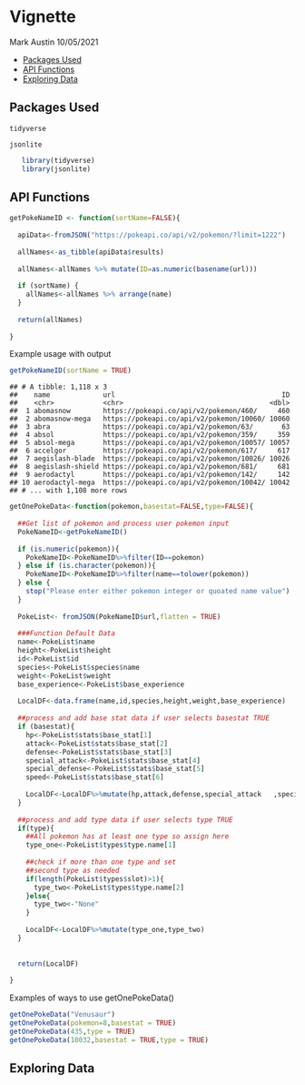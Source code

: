 Vignette
================
Mark Austin
10/05/2021

-   [Packages Used](#packages-used)
-   [API Functions](#api-functions)
-   [Exploring Data](#exploring-data)

## Packages Used

`tidyverse`

`jsonlite`

``` r
   library(tidyverse)
   library(jsonlite)
```

## API Functions

``` r
getPokeNameID <- function(sortName=FALSE){
  
  apiData<-fromJSON("https://pokeapi.co/api/v2/pokemon/?limit=1222")
  
  allNames<-as_tibble(apiData$results)
  
  allNames<-allNames %>% mutate(ID=as.numeric(basename(url)))
  
  if (sortName) {
    allNames<-allNames %>% arrange(name)
  }
  
  return(allNames)
  
}
```

Example usage with output

``` r
getPokeNameID(sortName = TRUE)
```

    ## # A tibble: 1,118 x 3
    ##    name             url                                         ID
    ##    <chr>            <chr>                                    <dbl>
    ##  1 abomasnow        https://pokeapi.co/api/v2/pokemon/460/     460
    ##  2 abomasnow-mega   https://pokeapi.co/api/v2/pokemon/10060/ 10060
    ##  3 abra             https://pokeapi.co/api/v2/pokemon/63/       63
    ##  4 absol            https://pokeapi.co/api/v2/pokemon/359/     359
    ##  5 absol-mega       https://pokeapi.co/api/v2/pokemon/10057/ 10057
    ##  6 accelgor         https://pokeapi.co/api/v2/pokemon/617/     617
    ##  7 aegislash-blade  https://pokeapi.co/api/v2/pokemon/10026/ 10026
    ##  8 aegislash-shield https://pokeapi.co/api/v2/pokemon/681/     681
    ##  9 aerodactyl       https://pokeapi.co/api/v2/pokemon/142/     142
    ## 10 aerodactyl-mega  https://pokeapi.co/api/v2/pokemon/10042/ 10042
    ## # ... with 1,108 more rows

``` r
getOnePokeData<-function(pokemon,basestat=FALSE,type=FALSE){
  
  ##Get list of pokemon and process user pokemon input
  PokeNameID<-getPokeNameID()
  
  if (is.numeric(pokemon)){
    PokeNameID<-PokeNameID%>%filter(ID==pokemon)
  } else if (is.character(pokemon)){
    PokeNameID<-PokeNameID%>%filter(name==tolower(pokemon))
  } else {
    stop("Please enter either pokemon integer or quoated name value")
  }
  
  PokeList<- fromJSON(PokeNameID$url,flatten = TRUE)
  
  ###Function Default Data
  name<-PokeList$name
  height<-PokeList$height
  id<-PokeList$id
  species<-PokeList$species$name
  weight<-PokeList$weight
  base_experience<-PokeList$base_experience
  
  LocalDF<-data.frame(name,id,species,height,weight,base_experience)
  
  ##process and add base stat data if user selects basestat TRUE
  if (basestat){
    hp<-PokeList$stats$base_stat[1]
    attack<-PokeList$stats$base_stat[2]
    defense<-PokeList$stats$base_stat[3]
    special_attack<-PokeList$stats$base_stat[4]
    special_defense<-PokeList$stats$base_stat[5]
    speed<-PokeList$stats$base_stat[6]
    
    LocalDF<-LocalDF%>%mutate(hp,attack,defense,special_attack   ,special_defense ,speed)
  }
  
  ##process and add type data if user selects type TRUE
  if(type){
    ##All pokemon has at least one type so assign here
    type_one<-PokeList$types$type.name[1]
    
    ##check if more than one type and set 
    ##second type as needed
    if(length(PokeList$types$slot)>1){
      type_two<-PokeList$types$type.name[2]
    }else{
      type_two<-"None"
    }
    
    LocalDF<-LocalDF%>%mutate(type_one,type_two)
  }
  
  
  return(LocalDF)
  
}
```

Examples of ways to use getOnePokeData()

``` r
getOnePokeData("Venusaur")
getOnePokeData(pokemon=8,basestat = TRUE)
getOnePokeData(435,type = TRUE)
getOnePokeData(10032,basestat = TRUE,type = TRUE)
```

## Exploring Data
